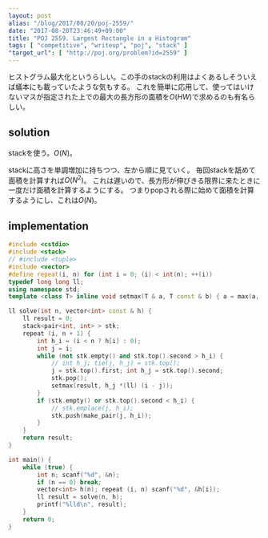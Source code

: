 ```yaml
---
layout: post
alias: "/blog/2017/08/20/poj-2559/"
date: "2017-08-20T23:46:49+09:00"
title: "POJ 2559. Largest Rectangle in a Histogram"
tags: [ "competitive", "writeup", "poj", "stack" ]
"target_url": [ "http://poj.org/problem?id=2559" ]
---
```


ヒストグラム最大化というらしい。この手のstackの利用はよくあるしそういえば蟻本にも載っていたような気もする。
これを簡単に応用して、使ってはいけないマスが指定された上での最大の長方形の面積を$O(HW)$で求めるのも有名らしい。

## solution

stackを使う。$O(N)$。

stackに高さを単調増加に持ちつつ、左から順に見ていく。
毎回stackを舐めて面積を計算すれば$O(N^2)$。
これは遅いので、長方形が伸びきる限界に来たときに一度だけ面積を計算するようにする。
つまりpopされる際に始めて面積を計算するようにし、これは$O(N)$。

## implementation

``` c++
#include <cstdio>
#include <stack>
// #include <tuple>
#include <vector>
#define repeat(i, n) for (int i = 0; (i) < int(n); ++(i))
typedef long long ll;
using namespace std;
template <class T> inline void setmax(T & a, T const & b) { a = max(a, b); }

ll solve(int n, vector<int> const & h) {
    ll result = 0;
    stack<pair<int, int> > stk;
    repeat (i, n + 1) {
        int h_i = (i < n ? h[i] : 0);
        int j = i;
        while (not stk.empty() and stk.top().second > h_i) {
            // int h_j; tie(j, h_j) = stk.top();
            j = stk.top().first; int h_j = stk.top().second;
            stk.pop();
            setmax(result, h_j *(ll) (i - j));
        }
        if (stk.empty() or stk.top().second < h_i) {
            // stk.emplace(j, h_i);
            stk.push(make_pair(j, h_i));
        }
    }
    return result;
}

int main() {
    while (true) {
        int n; scanf("%d", &n);
        if (n == 0) break;
        vector<int> h(n); repeat (i, n) scanf("%d", &h[i]);
        ll result = solve(n, h);
        printf("%lld\n", result);
    }
    return 0;
}
```
